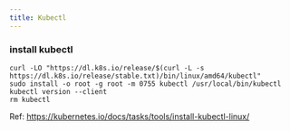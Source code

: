 ```yaml
---
title: Kubectl
---
```


### install kubectl 

```shell
curl -LO "https://dl.k8s.io/release/$(curl -L -s https://dl.k8s.io/release/stable.txt)/bin/linux/amd64/kubectl"
sudo install -o root -g root -m 0755 kubectl /usr/local/bin/kubectl
kubectl version --client
rm kubectl
```

Ref: https://kubernetes.io/docs/tasks/tools/install-kubectl-linux/